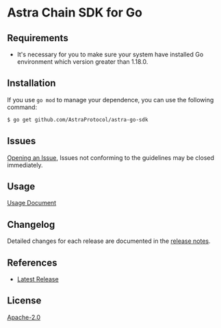 # Astra Chain SDK for Go

## Requirements
- It's necessary for you to make sure your system have installed Go environment which version greater than 1.18.0.

## Installation
If you use `go mod` to manage your dependence, you can use the following command:

```sh
$ go get github.com/AstraProtocol/astra-go-sdk
```

## Issues
[Opening an Issue](https://github.com/AstraProtocol/astra-go-sdk/issues/new), Issues not conforming to the guidelines may be closed immediately.

## Usage
[Usage Document](https://github.com/AstraProtocol/astra-go-sdk/docs)

## Changelog
Detailed changes for each release are documented in the [release notes](./ChangeLog.txt).

## References
* [Latest Release](https://github.com/AstraProtocol/astra-go-sdk)

## License
[Apache-2.0](http://www.apache.org/licenses/LICENSE-2.0)